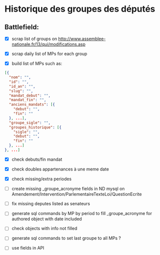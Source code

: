 # Historique des groupes des députés

## Battlefield:

- [X] scrap list of groups on http://www.assemblee-nationale.fr/13/qui/modifications.asp

- [X] scrap daily list of MPs for each group

- [X] build list of MPs such as:

```json
[{
  "nom": "",
  "id": "",
  "id_an": "",
  "slug": "",
  "mandat_debut": "",
  "mandat_fin": "",
  "anciens_mandats": [{
    "debut": "",
    "fin": ""
  }, ...],
  "groupe_sigle": "",
  "groupes_historique": [{
    "sigle": "",
    "debut": "",
    "fin": ""
  }, ...]
}, ...]
```

- [X] check debuts/fin mandat

- [X] check doubles appartenances à une meme date

- [X] check missing/extra periodes

- [ ] create missing _groupe_acronyme fields in ND mysql on Amendement/Intervention/ParlementaireTexteLoi/QuestionEcrite

- [ ] fix missing deputes listed as senateurs

- [ ] generate sql commands by MP by period to fill _groupe_acronyme for authored object with date included

- [ ] check objects with info not filled

- [ ] generate sql commands to set last groupe to all MPs ?

- [ ] use fields in API
